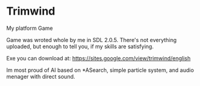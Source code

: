 # Trimwind
My platform Game

Game was wroted whole by me in SDL 2.0.5.
There's not everything uploaded, but enough to tell you, if my skills are satisfying.

Exe you can download at:
https://sites.google.com/view/trimwind/english

Im most proud of AI based on *ASearch, simple particle system, and audio menager with direct sound.
